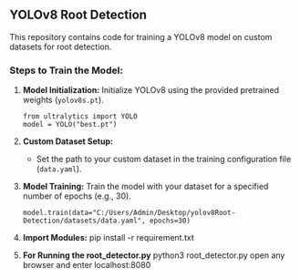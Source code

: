 ## YOLOv8 Root Detection

This repository contains code for training a YOLOv8 model on custom datasets for root detection.

### Steps to Train the Model:
1. **Model Initialization:** 
    Initialize YOLOv8 using the provided pretrained weights (`yolov8s.pt`).
    ```
    from ultralytics import YOLO
    model = YOLO("best.pt")
    ```

2. **Custom Dataset Setup:**
    - Set the path to your custom dataset in the training configuration file (`data.yaml`).
  
3. **Model Training:**
    Train the model with your dataset for a specified number of epochs (e.g., 30).
    ```
    model.train(data="C:/Users/Admin/Desktop/yolov8Root-Detection/datasets/data.yaml", epochs=30)
    ```
4. **Import Modules:**
    pip install -r requirement.txt

5. **For Running the root_detector.py**
    python3 root_detector.py 
    open any browser and enter 
    localhost:8080
